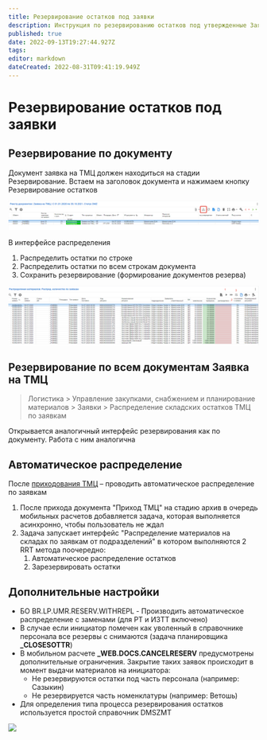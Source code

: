 ```yaml
---
title: Резервирование остатков под заявки
description: Инструкция по резервированию остатков под утвержденные Заявки ТМЦ
published: true
date: 2022-09-13T19:27:44.927Z
tags: 
editor: markdown
dateCreated: 2022-08-31T09:41:19.949Z
---
```


# Резервирование остатков под заявки

## **Резервирование по документу**

Документ заявка на ТМЦ должен находиться на стадии Резервирование. Встаем на заголовок документа и нажимаем кнопку Резервирование остатков

![](<../../assets/image (589).png>)

В интерфейсе распределения

1. Распределить остатки по строке
2. Распределить остатки по всем строкам документа
3. Сохранить резервирование (формирование документов резерва)

![](<../../assets/image (371).png>)

## **Резервирование по всем документам Заявка на ТМЦ**

>Логистика > Управление закупками, снабжением и планирование материалов > Заявки > Распределение складских остатков ТМЦ по заявкам


Открывается аналогичный интерфейс резервирования как по документу. Работа с ним аналогична

## **Автоматическое распределение**

После [приходования ТМЦ](../../../uchet/postuplenie-tovarov-i-uslug/) – проводить автоматическое распределение по заявкам

1. После прихода документа "Приход ТМЦ" на стадию архив в очередь мобильных расчетов добавляется задача, которая выполняется асинхронно, чтобы пользователь не ждал
2. Задача запускает интерфейс "Распределение материалов на складах по заявкам от подразделений" в котором выполняются 2 RRT метода поочередно:
   1. Автоматическое распределение остатков
   2. Зарезервировать остатки

## **Дополнительные настройки**

* БО BR.LP.UMR.RESERV.WITHREPL - Производить автоматическое распределение с заменами (для РТ и ИЗТТ включено)
* В случае если инициатор помечен как уволенный в справочнике персонала все резервы с снимаются (задача планировщика **\_CLOSESOTTR**)
* В мобильном расчете **\_WEB.DOCS.CANCELRESERV** предусмотрены дополнительные ограничения. Закрытие таких заявок происходит в момент выдачи материалов на инициатора:
  * Не резервируются остатки под часть персонала (например: Сазыкин)
  * Не резервируется часть номенклатуры (например: Ветошь)
* Для определения типа процесса резервирования остатков используется простой справочник DMSZMT

![](https://firebasestorage.googleapis.com/v0/b/gitbook-x-prod.appspot.com/o/spaces%2F-MBaL4-sguLCzbQd3FRY%2Fuploads%2Fsfz5ORW4dKgFS4pKsXtv%2Ffile.jpeg?alt=media)
